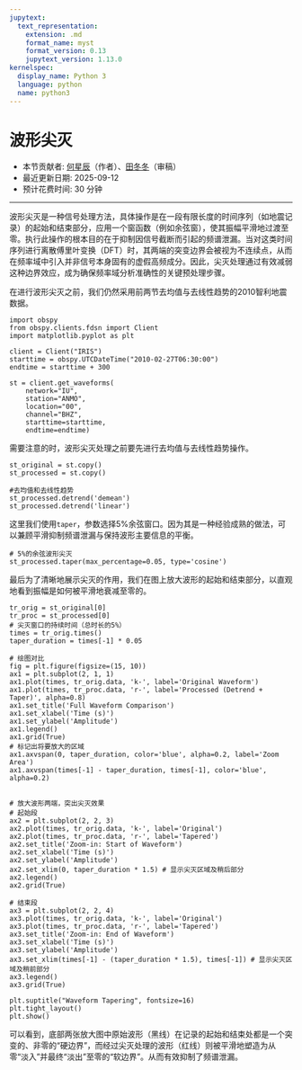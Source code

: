 ```yaml
---
jupytext:
  text_representation:
    extension: .md
    format_name: myst
    format_version: 0.13
    jupytext_version: 1.13.0
kernelspec:
  display_name: Python 3
  language: python
  name: python3
---
```




# 波形尖灭

- 本节贡献者: [何星辰](https://github.com/Chuan1937)（作者）、[田冬冬](https://me.seisman.info/)（审稿）
- 最近更新日期: 2025-09-12
- 预计花费时间: 30 分钟

---



波形尖灭是一种信号处理方法，具体操作是在一段有限长度的时间序列（如地震记录）的起始和结束部分，应用一个窗函数（例如余弦窗），使其振幅平滑地过渡至零。执行此操作的根本目的在于抑制因信号截断而引起的频谱泄漏。当对这类时间序列进行离散傅里叶变换（DFT）时，其两端的突变边界会被视为不连续点，从而在频率域中引入并非信号本身固有的虚假高频成分。因此，尖灭处理通过有效减弱这种边界效应，成为确保频率域分析准确性的关键预处理步骤。


在进行波形尖灭之前，我们仍然采用前两节去均值与去线性趋势的2010智利地震数据。

```{code-cell} ipython3
import obspy
from obspy.clients.fdsn import Client
import matplotlib.pyplot as plt

client = Client("IRIS")
starttime = obspy.UTCDateTime("2010-02-27T06:30:00")
endtime = starttime + 300

st = client.get_waveforms(
    network="IU",
    station="ANMO", 
    location="00", 
    channel="BHZ",
    starttime=starttime, 
    endtime=endtime)
```


需要注意的时，波形尖灭处理之前要先进行去均值与去线性趋势操作。

```{code-cell} ipython3
st_original = st.copy()
st_processed = st.copy()

#去均值和去线性趋势
st_processed.detrend('demean')
st_processed.detrend('linear')

```

这里我们使用`taper`，参数选择5%余弦窗口。因为其是一种经验成熟的做法，可以兼顾平滑抑制频谱泄漏与保持波形主要信息的平衡。

```{code-cell} ipython3
# 5%的余弦波形尖灭
st_processed.taper(max_percentage=0.05, type='cosine')
```

最后为了清晰地展示尖灭的作用，我们在图上放大波形的起始和结束部分，以直观地看到振幅是如何被平滑地衰减至零的。

```{code-cell} ipython3
tr_orig = st_original[0]
tr_proc = st_processed[0]
# 尖灭窗口的持续时间（总时长的5%）
times = tr_orig.times()
taper_duration = times[-1] * 0.05

# 绘图对比
fig = plt.figure(figsize=(15, 10))
ax1 = plt.subplot(2, 1, 1)
ax1.plot(times, tr_orig.data, 'k-', label='Original Waveform')
ax1.plot(times, tr_proc.data, 'r-', label='Processed (Detrend + Taper)', alpha=0.8)
ax1.set_title('Full Waveform Comparison')
ax1.set_xlabel('Time (s)')
ax1.set_ylabel('Amplitude')
ax1.legend()
ax1.grid(True)
# 标记出将要放大的区域
ax1.axvspan(0, taper_duration, color='blue', alpha=0.2, label='Zoom Area')
ax1.axvspan(times[-1] - taper_duration, times[-1], color='blue', alpha=0.2)


# 放大波形两端，突出尖灭效果
# 起始段
ax2 = plt.subplot(2, 2, 3)
ax2.plot(times, tr_orig.data, 'k-', label='Original')
ax2.plot(times, tr_proc.data, 'r-', label='Tapered')
ax2.set_title('Zoom-in: Start of Waveform')
ax2.set_xlabel('Time (s)')
ax2.set_ylabel('Amplitude')
ax2.set_xlim(0, taper_duration * 1.5) # 显示尖灭区域及稍后部分
ax2.legend()
ax2.grid(True)

# 结束段
ax3 = plt.subplot(2, 2, 4)
ax3.plot(times, tr_orig.data, 'k-', label='Original')
ax3.plot(times, tr_proc.data, 'r-', label='Tapered')
ax3.set_title('Zoom-in: End of Waveform')
ax3.set_xlabel('Time (s)')
ax3.set_ylabel('Amplitude')
ax3.set_xlim(times[-1] - (taper_duration * 1.5), times[-1]) # 显示尖灭区域及稍前部分
ax3.legend()
ax3.grid(True)

plt.suptitle("Waveform Tapering", fontsize=16)
plt.tight_layout()
plt.show()

```



可以看到，底部两张放大图中原始波形（黑线）在记录的起始和结束处都是一个突变的、非零的“硬边界”，而经过尖灭处理的波形（红线）则被平滑地塑造为从零“淡入”并最终“淡出”至零的“软边界”。从而有效抑制了频谱泄漏。